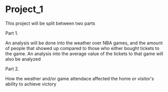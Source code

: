 # Project_1

This project will be split between two parts

Part 1.

An analysis will be done into the weather over NBA games, and the amount of people that showed up compared to those who either bought tickets to the game. An analysis into the average value of the tickets to that game will also be analyzed

Part 2.

How the weather and/or game attendace affected the home or visitor's ability to achieve victory
